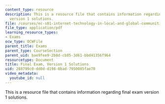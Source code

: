 ```yaml
---
content_type: resource
description: This is a resource file that contains information regarding final exam
  version 1 solutions.
file: /courses/ec-s01-internet-technology-in-local-and-global-communities-spring-2005-summer-2005/288799c0dd0dd1988bad7950085fae70_MITEC_S01S05_final_solu.pdf
file_type: application/pdf
learning_resource_types:
- Exams
ocw_type: OCWFile
parent_title: Exams
parent_type: CourseSection
parent_uid: bae9fee9-2b8d-cb85-3d61-bbd41356f964
resourcetype: Document
title: Final Exam, Version 1 Solutions
uid: 288799c0-dd0d-d198-8bad-7950085fae70
video_metadata:
  youtube_id: null
---
```

This is a resource file that contains information regarding final exam version 1 solutions.

